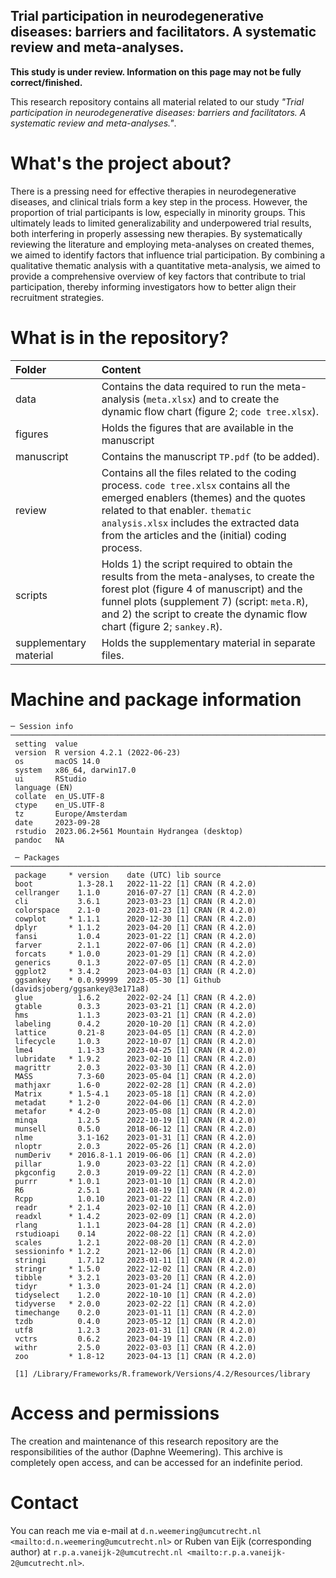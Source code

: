 ## Trial participation in neurodegenerative diseases: barriers and facilitators. A systematic review and meta-analyses.

**This study is under review. Information on this page may not be fully correct/finished.**

This research repository contains all material related to our study *"Trial participation in neurodegenerative diseases: barriers and facilitators. A systematic review and meta-analyses."*. 


# What's the project about? # 
There is a pressing need for effective therapies in neurodegenerative diseases, and clinical trials form a key step in the process. However, the proportion of trial participants is low, especially in minority groups. This ultimately leads to limited generalizability and underpowered trial results, both interfering in properly assessing new therapies. By systematically reviewing the literature and employing meta-analyses on created themes, we aimed to identify factors that influence trial participation. By combining a qualitative thematic analysis with a quantitative meta-analysis, we aimed to provide a comprehensive overview of key factors that contribute to trial participation, thereby informing investigators how to better align their recruitment strategies. 


# What is in the repository? #
| Folder     | Content |
|:-----------|:-----------------------------------------------------------------------|
| data       | Contains the data required to run the meta-analysis (`meta.xlsx`) and to create the dynamic flow chart (figure 2; `code tree.xlsx`). |
| figures    | Holds the figures that are available in the manuscript |
| manuscript | Contains the manuscript `TP.pdf` (to be added). |
| review     | Contains all the files related to the coding process. `code tree.xlsx` contains all the emerged enablers (themes) and the quotes related to that enabler. `thematic analysis.xlsx` includes the extracted data from the articles and the (initial) coding process. |
| scripts    | Holds 1) the script required to obtain the results from the meta-analyses, to create the forest plot (figure 4 of manuscript) and the funnel plots (supplement 7) (script: `meta.R`), and 2) the script to create the dynamic flow chart (figure 2; `sankey.R`). |
| supplementary material | Holds the supplementary material in separate files. |


# Machine and package information
```
─ Session info ────────────────────────────────────────────────────────────────────────────────────────────
 setting  value
 version  R version 4.2.1 (2022-06-23)
 os       macOS 14.0
 system   x86_64, darwin17.0
 ui       RStudio
 language (EN)
 collate  en_US.UTF-8
 ctype    en_US.UTF-8
 tz       Europe/Amsterdam
 date     2023-09-28
 rstudio  2023.06.2+561 Mountain Hydrangea (desktop)
 pandoc   NA
 
 ─ Packages ─────────────────────────────────────────────────────────────────────────────────────────────────
 package     * version    date (UTC) lib source
 boot          1.3-28.1   2022-11-22 [1] CRAN (R 4.2.0)
 cellranger    1.1.0      2016-07-27 [1] CRAN (R 4.2.0)
 cli           3.6.1      2023-03-23 [1] CRAN (R 4.2.0)
 colorspace    2.1-0      2023-01-23 [1] CRAN (R 4.2.0)
 cowplot     * 1.1.1      2020-12-30 [1] CRAN (R 4.2.0)
 dplyr       * 1.1.2      2023-04-20 [1] CRAN (R 4.2.0)
 fansi         1.0.4      2023-01-22 [1] CRAN (R 4.2.0)
 farver        2.1.1      2022-07-06 [1] CRAN (R 4.2.0)
 forcats     * 1.0.0      2023-01-29 [1] CRAN (R 4.2.0)
 generics      0.1.3      2022-07-05 [1] CRAN (R 4.2.0)
 ggplot2     * 3.4.2      2023-04-03 [1] CRAN (R 4.2.0)
 ggsankey    * 0.0.99999  2023-05-30 [1] Github (davidsjoberg/ggsankey@3e171a8)
 glue          1.6.2      2022-02-24 [1] CRAN (R 4.2.0)
 gtable        0.3.3      2023-03-21 [1] CRAN (R 4.2.0)
 hms           1.1.3      2023-03-21 [1] CRAN (R 4.2.0)
 labeling      0.4.2      2020-10-20 [1] CRAN (R 4.2.0)
 lattice       0.21-8     2023-04-05 [1] CRAN (R 4.2.0)
 lifecycle     1.0.3      2022-10-07 [1] CRAN (R 4.2.0)
 lme4          1.1-33     2023-04-25 [1] CRAN (R 4.2.0)
 lubridate   * 1.9.2      2023-02-10 [1] CRAN (R 4.2.0)
 magrittr      2.0.3      2022-03-30 [1] CRAN (R 4.2.0)
 MASS          7.3-60     2023-05-04 [1] CRAN (R 4.2.0)
 mathjaxr      1.6-0      2022-02-28 [1] CRAN (R 4.2.0)
 Matrix      * 1.5-4.1    2023-05-18 [1] CRAN (R 4.2.0)
 metadat     * 1.2-0      2022-04-06 [1] CRAN (R 4.2.0)
 metafor     * 4.2-0      2023-05-08 [1] CRAN (R 4.2.0)
 minqa         1.2.5      2022-10-19 [1] CRAN (R 4.2.0)
 munsell       0.5.0      2018-06-12 [1] CRAN (R 4.2.0)
 nlme          3.1-162    2023-01-31 [1] CRAN (R 4.2.0)
 nloptr        2.0.3      2022-05-26 [1] CRAN (R 4.2.0)
 numDeriv    * 2016.8-1.1 2019-06-06 [1] CRAN (R 4.2.0)
 pillar        1.9.0      2023-03-22 [1] CRAN (R 4.2.0)
 pkgconfig     2.0.3      2019-09-22 [1] CRAN (R 4.2.0)
 purrr       * 1.0.1      2023-01-10 [1] CRAN (R 4.2.0)
 R6            2.5.1      2021-08-19 [1] CRAN (R 4.2.0)
 Rcpp          1.0.10     2023-01-22 [1] CRAN (R 4.2.0)
 readr       * 2.1.4      2023-02-10 [1] CRAN (R 4.2.0)
 readxl      * 1.4.2      2023-02-09 [1] CRAN (R 4.2.0)
 rlang         1.1.1      2023-04-28 [1] CRAN (R 4.2.0)
 rstudioapi    0.14       2022-08-22 [1] CRAN (R 4.2.0)
 scales        1.2.1      2022-08-20 [1] CRAN (R 4.2.0)
 sessioninfo * 1.2.2      2021-12-06 [1] CRAN (R 4.2.0)
 stringi       1.7.12     2023-01-11 [1] CRAN (R 4.2.0)
 stringr     * 1.5.0      2022-12-02 [1] CRAN (R 4.2.0)
 tibble      * 3.2.1      2023-03-20 [1] CRAN (R 4.2.0)
 tidyr       * 1.3.0      2023-01-24 [1] CRAN (R 4.2.0)
 tidyselect    1.2.0      2022-10-10 [1] CRAN (R 4.2.0)
 tidyverse   * 2.0.0      2023-02-22 [1] CRAN (R 4.2.0)
 timechange    0.2.0      2023-01-11 [1] CRAN (R 4.2.0)
 tzdb          0.4.0      2023-05-12 [1] CRAN (R 4.2.0)
 utf8          1.2.3      2023-01-31 [1] CRAN (R 4.2.0)
 vctrs         0.6.2      2023-04-19 [1] CRAN (R 4.2.0)
 withr         2.5.0      2022-03-03 [1] CRAN (R 4.2.0)
 zoo         * 1.8-12     2023-04-13 [1] CRAN (R 4.2.0)

 [1] /Library/Frameworks/R.framework/Versions/4.2/Resources/library
```
 
# Access and permissions
The creation and maintenance of this research repository are the responsibilities of the author (Daphne Weemering). This archive is completely open access, and can be accessed for an indefinite period.


# Contact 
You can reach me via e-mail at `d.n.weemering@umcutrecht.nl <mailto:d.n.weemering@umcutrecht.nl>` or Ruben van Eijk (corresponding author) at `r.p.a.vaneijk-2@umcutrecht.nl <mailto:r.p.a.vaneijk-2@umcutrecht.nl>`. 








